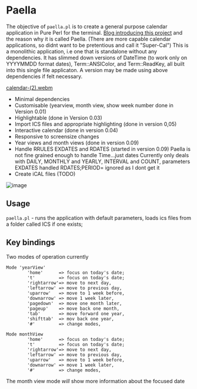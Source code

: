 # Paella

The objective of `paella.pl` is to create a general purpose calendar application in Pure Perl for the terminal. [Blog introducing this project](https://blogs.perl.org/users/saif/2024/05/making-a-super-cal-if-rage-will-stick-ex-paella-down-us.html) and the reason why it is called Paella.  (There are more capable calendar applications, so didnt want to be pretentious and call it "Super-Cal")  This is a monolithic application, i.e one that is standalone without any dependencies. It has  slimmed down versions of DateTime (to work only on YYYYMMDD format dates), Term::ANSIColor, and Term::ReadKey, all built into this single file applicaton.  A version may be made using above dependencies if felt necessary.

[calendar-(2).webm](https://github.com/saiftynet/Calendar/assets/34284663/d152e2b5-2a30-493e-bfe3-f12d2debaee1)


* Minimal dependencies
* Customisable (yearview, month view, show week number done in Version 0.01)
* Highlightable (done in Version 0.03)
* Import ICS files and appropriate highlighting (done in version 0,05)
* Interactive calendar  (done in version 0.04)
* Responsive to screensize changes
* Year views and month views  (done in version 0.09)
* Handle RRULES EXDATES and RDATES (started in version 0.09)
  Paella is not fine grained enough to handle Time...just dates
  Currently only deals with DAILY, MONTHLY and YEARLY, INTERVAL and COUNT, parameters
  EXDATES handled
  RDATES;PERIOD= ignored as I dont get it
* Create iCAL files (TODO)

![image](https://github.com/saiftynet/Calendar/assets/34284663/45873295-be5f-4c3e-9a55-6d37006ec7a0)


## Usage

`paella.pl` - runs the application with default parameters, loads ics files from a folder called ICS if one exists;

## Key bindings

Two modes of operation currently
```
Mode 'yearView'
		'home'      => focus on today's date;
		't'         => focus on today's date;
		'rightarrow'=> move to next day,
		'leftarrow' => move to previous day,
		'uparrow'   => move to 1 week before,
		'downarrow' => move 1 week later,
		'pagedown'  => move one month later,
		'pageup'    => move back one month,
		'tab'       => move forward one year,
		'shifttab'  => mov back one year,
		'#'         => change modes,
  
Mode monthView
		'home'      => focus on today's date;
		't'         => focus on today's date;
		'rightarrow'=> move to next day,
		'leftarrow' => move to previous day,
		'uparrow'   => move to 1 week before,
		'downarrow' => move 1 week later,
		'#'         => change modes,
```
The month view mode *will* show more information about the focused date

